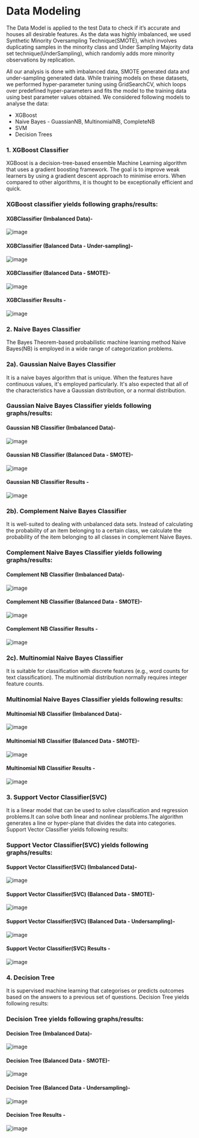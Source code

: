# Data Modeling

The Data Model is applied to the test Data to check if it’s accurate and houses all desirable features. As the data was highly imbalanced, we used Synthetic Minority Oversampling Technique(SMOTE), which involves duplicating samples in the minority class and Under Sampling Majority data set technique(UnderSampling), which randomly adds more minority observations by replication.

All our analysis is done with imbalanced data, SMOTE generated data and under-sampling generated data. While training models on these datasets, we performed hyper-parameter tuning using GridSearchCV, which loops over predefined hyper-parameters and fits the model to the training data using best parameter values obtained.
We considered following models to analyse the data:

- XGBoost
- Naive Bayes - GuassianNB, MultinomialNB, CompleteNB
- SVM
- Decision Trees


### 1. XGBoost Classifier
XGBoost is a decision-tree-based ensemble Machine Learning algorithm that uses a gradient boosting framework. The goal is to improve weak learners by using a gradient descent approach to minimise errors. When compared to other algorithms, it is thought to be exceptionally efficient and quick. 

### XGBoost classifier yields following graphs/results:

#### XGBClassifier (Imbalanced Data)-

![image](https://github.com/rohit-chandra/Customer_Churn_Analysis/blob/main/Model/images/ROC_XGBClassifier.png)

#### XGBClassifier (Balanced Data - Under-sampling)-

![image](https://github.com/rohit-chandra/Customer_Churn_Analysis/blob/main/Model/images/ROC_XGBClassifierUnderSampling.png)

#### XGBClassifier (Balanced Data - SMOTE)-

![image](https://github.com/rohit-chandra/Customer_Churn_Analysis/blob/main/Model/images/ROC_XGBClassifierWithSMOTE.png)

#### XGBClassifier Results -

![image](https://github.com/rohit-chandra/Customer_Churn_Analysis/blob/main/report/Images/xgbclassifier.png)



### 2. Naive Bayes Classifier 
The Bayes Theorem-based probabilistic machine learning method Naive Bayes(NB) is employed in a wide range of categorization problems.


### 2a). Gaussian Naive Bayes Classifier
It is a naive bayes algorithm that is unique. When the features have continuous values, it's employed particularly. It's also expected that all of the characteristics have a Gaussian distribution, or a normal distribution.

### Gaussian Naive Bayes Classifier yields following graphs/results:

#### Gaussian NB Classifier (Imbalanced Data)-

![image](https://github.com/rohit-chandra/Customer_Churn_Analysis/blob/main/Model/images/ROC_GaussianNB_Classifier.png)

#### Gaussian NB Classifier (Balanced Data - SMOTE)-

![image](https://github.com/rohit-chandra/Customer_Churn_Analysis/blob/main/Model/images/ROC_GaussianNB_Classifier_withSMOTE.png)

#### Gaussian NB Classifier Results -
![image](https://github.com/rohit-chandra/Customer_Churn_Analysis/blob/main/report/Images/GaussianNB.png)



### 2b). Complement Naive Bayes Classifier
It is well-suited to dealing with unbalanced data sets. Instead of calculating the probability of an item belonging to a certain class, we calculate the probability of the item belonging to all classes in complement Naive Bayes.

### Complement Naive Bayes Classifier yields following graphs/results:

#### Complement NB Classifier (Imbalanced Data)-

![image](https://github.com/rohit-chandra/Customer_Churn_Analysis/blob/main/Model/images/ROC_ComplementNB_Classifier.png)

#### Complement NB Classifier (Balanced Data - SMOTE)-

![image](https://github.com/rohit-chandra/Customer_Churn_Analysis/blob/main/Model/images/ROC_ComplementNB_Classifier_withSMOTE.png)

#### Complement NB Classifier Results -

![image](https://github.com/rohit-chandra/Customer_Churn_Analysis/blob/main/report/Images/ComplementNB.png)



### 2c). Multinomial Naive Bayes Classifier
It is suitable for classification with discrete features (e.g., word counts for text classification). The multinomial distribution normally requires integer feature counts. 

### Multinomial Naive Bayes Classifier yields following results:

#### Multinomial NB Classifier (Imbalanced Data)-

![image](https://github.com/rohit-chandra/Customer_Churn_Analysis/blob/main/Model/images/ROC_MultinomialNB_Classifier.png)

#### Multinomial NB Classifier (Balanced Data - SMOTE)-

![image](https://github.com/rohit-chandra/Customer_Churn_Analysis/blob/main/Model/images/ROC_MultinominalNB_Classifier_withSMOTE.png)

#### Multinomial NB Classifier Results -

![image](https://github.com/rohit-chandra/Customer_Churn_Analysis/blob/main/report/Images/MultinomialNB.png)


### 3. Support Vector Classifier(SVC)
It is a linear model that can be used to solve classification and regression problems.It can solve both linear and nonlinear problems.The algorithm generates a line or hyper-plane that divides the data into categories. Support Vector Classifier yields following results:

### Support Vector Classifier(SVC) yields following graphs/results:

#### Support Vector Classifier(SVC) (Imbalanced Data)-

![image](https://github.com/rohit-chandra/Customer_Churn_Analysis/blob/main/Model/images/ROC_SVM_Classifier.png)

####  Support Vector Classifier(SVC) (Balanced Data - SMOTE)-

![image](https://github.com/rohit-chandra/Customer_Churn_Analysis/blob/main/Model/images/ROC_SVM_Classifier_withSMOTE.png)

####  Support Vector Classifier(SVC) (Balanced Data - Undersampling)-

![image](https://github.com/rohitchandra/Customer_Churn_Analysis/blob/main/Model/images/ROC_SVM_Classifier_withUnderSampling.png)

#### Support Vector Classifier(SVC) Results -

![image](https://github.com/rohit-chandra/Customer_Churn_Analysis/blob/main/report/Images/svm.png)

### 4. Decision Tree 
It is supervised machine learning that categorises or predicts outcomes based on the answers to a previous set of questions. Decision Tree yields following results:

###  Decision Tree  yields following graphs/results:

#### Decision Tree (Imbalanced Data)-

![image](https://github.com/rohit-chandra/Customer_Churn_Analysis/blob/main/Model/images/ROC_DT_Classifier.png)

####  Decision Tree (Balanced Data - SMOTE)-

![image](https://github.com/rohit-chandra/Customer_Churn_Analysis/blob/main/Model/images/ROC_DT_Classifier_withSMOTE.png)

####  Decision Tree  (Balanced Data - Undersampling)-

![image](https://github.com/rohit-chandra/Customer_Churn_Analysis/blob/main/Model/images/ROC_DT_Classifier_underSampling.png)

####  Decision Tree Results -

![image](https://github.com/rohit-chandra/Customer_Churn_Analysis/blob/main/report/Images/decisionTree.png)

